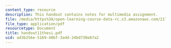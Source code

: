 ```yaml
---
content_type: resource
description: This handout contains notes for multimedia assignment.
file: /media/https%3A/open-learning-course-data-rc.s3.amazonaws.com/21l-012-forms-of-western-narrative-spring-2004/ad3b256e516940bf3add24bd730e67a2_handout11thesi.pdf
file_type: application/pdf
resourcetype: Document
title: handout11thesi.pdf
uid: ad3b256e-5169-40bf-3add-24bd730e67a2
---
```

